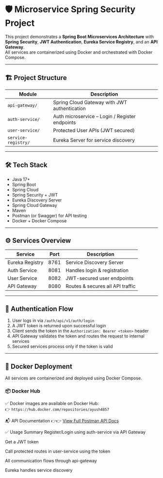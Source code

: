 # 🛡️ Microservice Spring Security Project

This project demonstrates a **Spring Boot Microservices Architecture** with **Spring Security**, **JWT Authentication**, **Eureka Service Registry**, and an **API Gateway**.  
All services are containerized using Docker and orchestrated with Docker Compose.

---

## 🏗️ Project Structure

| Module           | Description                                  |
|------------------|----------------------------------------------|
| `api-gateway/`   | Spring Cloud Gateway with JWT authentication |
| `auth-service/`  | Auth microservice – Login / Register endpoints |
| `user-service/`  | Protected User APIs (JWT secured)             |
| `service-registry/` | Eureka Server for service discovery       |

---

## 🛠️ Tech Stack

- Java 17+  
- Spring Boot  
- Spring Cloud  
- Spring Security + JWT  
- Eureka Discovery Server  
- Spring Cloud Gateway  
- Maven  
- Postman (or Swagger) for API testing  
- Docker + Docker Compose  

---

## ⚙️ Services Overview

| Service           | Port | Description                      |
|-------------------|------|----------------------------------|
| Eureka Registry   | 8761 | Service Discovery Server         |
| Auth Service      | 8081 | Handles login & registration     |
| User Service      | 8082 | JWT-secured user endpoints       |
| API Gateway       | 8080 | Routes & secures all API traffic |

---

## 🔐 Authentication Flow

1. User logs in via `/auth/api/v1/auth/login`  
2. A JWT token is returned upon successful login  
3. Client sends the token in the `Authorization: Bearer <token>` header  
4. API Gateway validates the token and routes the request to internal services  
5. Secured services process only if the token is valid  

---

## 🐳 Docker Deployment

All services are containerized and deployed using Docker Compose.

### 📦 Docker Hub

✅ Docker images are available on Docker Hub:  
👉 `https://hub.docker.com/repositories/ayush4857`  

📬 API Documentation
👉👉 [View Full Postman API Docs](https://documenter.getpostman.com/view/33677881/2sB34cnhJa)

✅ Usage Summary
Register/Login using auth-service via API Gateway

Get a JWT token

Call protected routes in user-service using the token

All communication flows through api-gateway

Eureka handles service discovery
